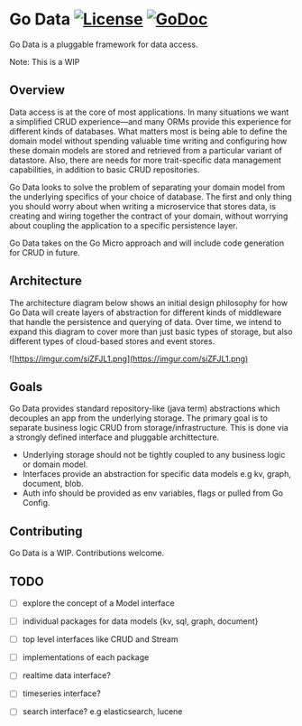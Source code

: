 # Go Data [![License](https://img.shields.io/:license-apache-blue.svg)](https://opensource.org/licenses/Apache-2.0) [![GoDoc](https://godoc.org/github.com/micro/go-data?status.svg)](https://godoc.org/github.com/micro/go-data)

Go Data is a pluggable framework for data access.

Note: This is a WIP

## Overview

Data access is at the core of most applications. In many situations we want a simplified CRUD experience—and many ORMs provide this experience for different kinds of databases. What matters most is being able to define the domain model without spending valuable time writing and configuring how these domain models are stored and retrieved from a particular variant of datastore. Also, there are needs for more trait-specific data management capabilities, in addition to basic CRUD repositories.

Go Data looks to solve the problem of separating your domain model from the underlying specifics of your choice of database. The first and only thing you should worry about when writing a microservice that stores data, is creating and wiring together the contract of your domain, without worrying about coupling the application to a specific persistence layer. 

Go Data takes on the Go Micro approach and will include code generation for CRUD in future.

## Architecture

The architecture diagram below shows an initial design philosophy for how Go Data will create layers of abstraction for different kinds of middleware that handle the persistence and querying of data. Over time, we intend to expand this diagram to cover more than just basic types of storage, but also different types of cloud-based stores and event stores.

![https://imgur.com/siZFJL1.png](https://imgur.com/siZFJL1.png)

## Goals 

Go Data provides standard repository-like (java term) abstractions which decouples an app from the underlying storage. The primary goal is to separate business logic CRUD from storage/infrastructure. This is done via a strongly defined interface and pluggable archittecture.

* Underlying storage should not be tightly coupled to any business logic or domain model.
* Interfaces provide an abstraction for specific data models e.g kv, graph, document, blob.
* Auth info should be provided as env variables, flags or pulled from Go Config.

## Contributing

Go Data is a WIP. Contributions welcome.

## TODO 

- [ ] explore the concept of a Model interface
- [ ] individual packages for data models {kv, sql, graph, document}
- [ ] top level interfaces like CRUD and Stream
- [ ] implementations of each package
- [ ] realtime data interface?
- [ ] timeseries interface?
- [ ] search interface? e.g elasticsearch, lucene

